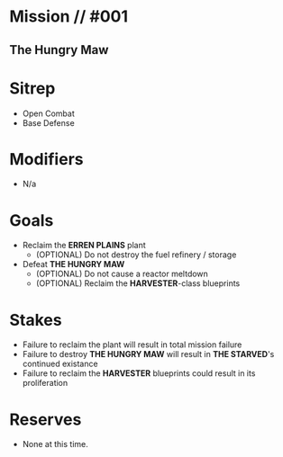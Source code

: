 # Mission // #001
## The Hungry Maw
# Sitrep
- Open Combat
- Base Defense

# Modifiers
- N/a

# Goals
- Reclaim the **ERREN PLAINS** plant
   - (OPTIONAL) Do not destroy the fuel refinery / storage
- Defeat **THE HUNGRY MAW**
   - (OPTIONAL) Do not cause a reactor meltdown
   - (OPTIONAL) Reclaim the **HARVESTER**-class blueprints

# Stakes
- Failure to reclaim the plant will result in total mission failure
- Failure to destroy **THE HUNGRY MAW** will result in **THE STARVED**'s continued existance
- Failure to reclaim the **HARVESTER** blueprints could result in its proliferation

# Reserves
- None at this time.
